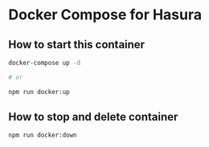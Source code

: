 # Docker Compose for Hasura

## How to start this container

```bash
docker-compose up -d

# or

npm run docker:up
```

## How to stop and delete container

```bash
npm run docker:down
```
